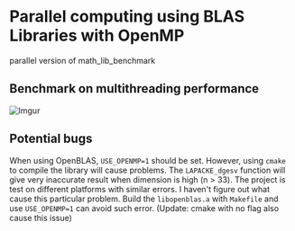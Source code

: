 # Parallel computing using BLAS Libraries with OpenMP 

parallel version of math_lib_benchmark

## Benchmark on multithreading performance

![Imgur](https://i.imgur.com/Hz8xXZb.png?2)

## Potential bugs

When using OpenBLAS, `USE_OPENMP=1` should be set. However, using `cmake` to compile the library will cause problems. The `LAPACKE_dgesv` function will give very inaccurate result when dimension is high (n > 33). The project is test on different platforms with similar errors. I haven't figure out what cause this particular problem. Build the `libopenblas.a` with `Makefile` and use `USE_OPENMP=1` can avoid such error. (Update: cmake with no flag also cause this issue)
